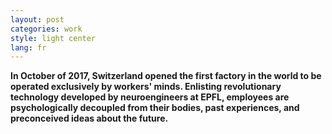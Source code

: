 ```yaml
---
layout: post
categories: work
style: light center
lang: fr
---
```


**In October of 2017, Switzerland opened the first factory in the world to be operated exclusively by workers' minds. Enlisting revolutionary technology developed by neuroengineers at EPFL, employees are psychologically decoupled from their bodies, past experiences, and preconceived ideas about the future.**